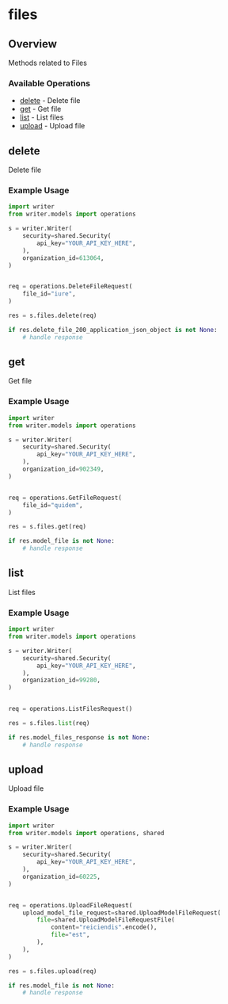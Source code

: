 # files

## Overview

Methods related to Files

### Available Operations

* [delete](#delete) - Delete file
* [get](#get) - Get file
* [list](#list) - List files
* [upload](#upload) - Upload file

## delete

Delete file

### Example Usage

```python
import writer
from writer.models import operations

s = writer.Writer(
    security=shared.Security(
        api_key="YOUR_API_KEY_HERE",
    ),
    organization_id=613064,
)


req = operations.DeleteFileRequest(
    file_id="iure",
)

res = s.files.delete(req)

if res.delete_file_200_application_json_object is not None:
    # handle response
```

## get

Get file

### Example Usage

```python
import writer
from writer.models import operations

s = writer.Writer(
    security=shared.Security(
        api_key="YOUR_API_KEY_HERE",
    ),
    organization_id=902349,
)


req = operations.GetFileRequest(
    file_id="quidem",
)

res = s.files.get(req)

if res.model_file is not None:
    # handle response
```

## list

List files

### Example Usage

```python
import writer
from writer.models import operations

s = writer.Writer(
    security=shared.Security(
        api_key="YOUR_API_KEY_HERE",
    ),
    organization_id=99280,
)


req = operations.ListFilesRequest()

res = s.files.list(req)

if res.model_files_response is not None:
    # handle response
```

## upload

Upload file

### Example Usage

```python
import writer
from writer.models import operations, shared

s = writer.Writer(
    security=shared.Security(
        api_key="YOUR_API_KEY_HERE",
    ),
    organization_id=60225,
)


req = operations.UploadFileRequest(
    upload_model_file_request=shared.UploadModelFileRequest(
        file=shared.UploadModelFileRequestFile(
            content="reiciendis".encode(),
            file="est",
        ),
    ),
)

res = s.files.upload(req)

if res.model_file is not None:
    # handle response
```
